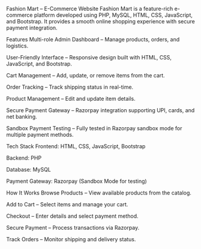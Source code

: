 Fashion Mart – E-Commerce Website
Fashion Mart is a feature-rich e-commerce platform developed using PHP, MySQL, HTML, CSS, JavaScript, and Bootstrap.
It provides a smooth online shopping experience with secure payment integration.

Features
Multi-role Admin Dashboard – Manage products, orders, and logistics.

User-Friendly Interface – Responsive design built with HTML, CSS, JavaScript, and Bootstrap.

Cart Management – Add, update, or remove items from the cart.

Order Tracking – Track shipping status in real-time.

Product Management – Edit and update item details.

Secure Payment Gateway – Razorpay integration supporting UPI, cards, and net banking.

Sandbox Payment Testing – Fully tested in Razorpay sandbox mode for multiple payment methods.

Tech Stack
Frontend: HTML, CSS, JavaScript, Bootstrap

Backend: PHP

Database: MySQL

Payment Gateway: Razorpay (Sandbox Mode for testing)

How It Works
Browse Products – View available products from the catalog.

Add to Cart – Select items and manage your cart.

Checkout – Enter details and select payment method.

Secure Payment – Process transactions via Razorpay.

Track Orders – Monitor shipping and delivery status.

